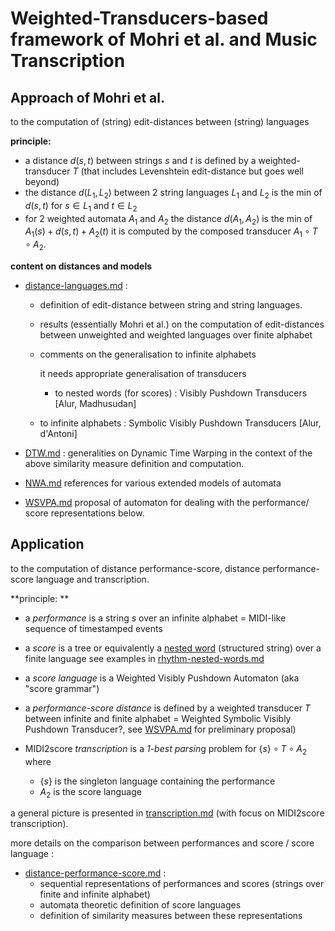 # Weighted-Transducers-based framework of Mohri et al. and Music Transcription


## Approach of Mohri et al.
to the computation of (string) edit-distances between (string) languages

**principle:**
- a distance $`d(s, t)`$ between strings $`s`$ and $`t`$  is defined by a weighted-transducer $`T`$
  (that includes Levenshtein edit-distance but goes  well beyond)
- the distance  $`d(L_1, L_2)`$  between 2 string languages $`L_1`$ and $`L_2`$ is the min of  $`d(s, t)`$  for  $`s ∈ L_1`$ and $`t∈ L_2`$
- for 2 weighted automata $`A_1`$  and  $`A_2`$  the distance $`d(A_1, A_2)`$ is the min of    $`A_1(s) + d(s, t) + A_2(t)`$
  it is computed by the composed transducer $`A_1 \circ T \circ A_2`$.


**content on distances and models**

- [distance-languages.md](distance-languages.md) : 

  - definition of edit-distance between string and string languages.

  - results (essentially Mohri et al.) on the computation of edit-distances between unweighted and weighted languages over finite alphabet 

  - comments on the generalisation to infinite alphabets

    it needs appropriate generalisation of transducers 

    - to nested words (for scores) : Visibly Pushdown Transducers [Alur, Madhusudan]
  - to infinite alphabets : Symbolic Visibly Pushdown Transducers [Alur, d'Antoni]
  
- [DTW.md](DTW.md) : generalities on Dynamic Time Warping 
  in the context of the above similarity measure definition and computation.

- [NWA.md](NWA.md) references for various extended models of automata

- [WSVPA.md](WSVPA.md) proposal of automaton for dealing with the performance/ score representations below.


##  Application
to the  computation of distance performance-score, distance  performance-score language and transcription.


**principle: **

- a *performance* is a string  $`s`$  over an infinite alphabet
  = MIDI-like sequence of timestamped events

- a *score* is a tree or equivalently a [nested word](https://www.cis.upenn.edu/~alur/nw.html)   (structured string) over a finite language
 see examples in  [rhythm-nested-words.md](rhythm-nested-words.md) 

- a *score language* is a Weighted Visibly Pushdown Automaton (aka "score grammar")

- a *performance-score distance* is defined by a weighted transducer $`T`$ between infinite and finite alphabet
  = Weighted Symbolic Visibly Pushdown Transducer?, see [WSVPA.md](WSVPA.md) for preliminary proposal)

- MIDI2score *transcription* is a *1-best parsin*g problem for $` \{ s \} \circ T \circ A_2`$ where
  - $`\{ s \}`$  is the singleton language containing the performance
  - $`A_2`$ is the score language


a general picture is presented in [transcription.md](transcription.md) (with focus on MIDI2score transcription).

more details on the comparison between performances and score / score language :

- [distance-performance-score.md](distance-performance-score.md) :
  - sequential representations of performances and scores (strings over finite and infinite alphabet) 
  - automata theoretic definition of score languages
  - definition of similarity measures between these representations

  

  





